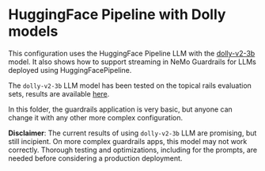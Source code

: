 # HuggingFace Pipeline with Dolly models

This configuration uses the HuggingFace Pipeline LLM with the [dolly-v2-3b](https://huggingface.co/databricks/dolly-v2-3b) model.
It also shows how to support streaming in NeMo Guardrails for LLMs deployed using HuggingFacePipeline.

The `dolly-v2-3b` LLM model has been tested on the topical rails evaluation sets, results are available [here](../../../../nemoguardrails/eval/README.md).

In this folder, the guardrails application is very basic, but anyone can change it with any other more complex configuration.

**Disclaimer**: The current results of using `dolly-v2-3b` LLM are promising, but still incipient.
On more complex guardrails apps, this model may not work correctly. Thorough testing and optimizations, including for the prompts, are needed before considering a production deployment.
